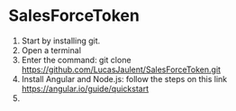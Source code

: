 # SalesForceToken
1. Start by installing git.
2. Open a terminal 
3. Enter the command: git clone https://github.com/LucasJaulent/SalesForceToken.git
4. Install Angular and Node.js: follow the steps on this link https://angular.io/guide/quickstart
5. 